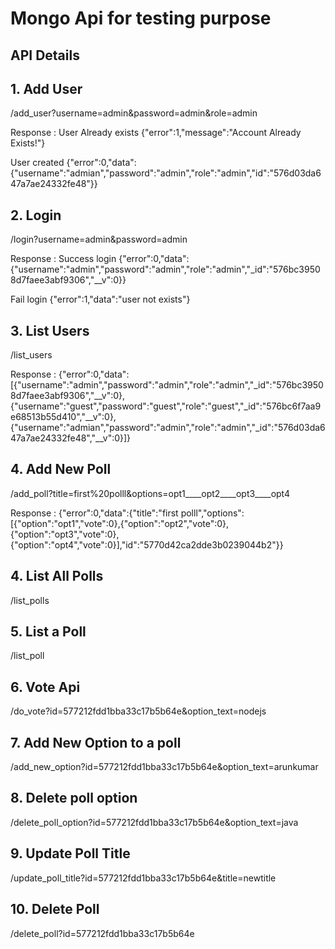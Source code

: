 # Mongo Api for testing purpose

## API Details

## 1. Add User
/add_user?username=admin&password=admin&role=admin

Response : 
User Already exists
{"error":1,"message":"Account Already Exists!"}

User created 
{"error":0,"data":{"username":"admian","password":"admin","role":"admin","id":"576d03da647a7ae24332fe48"}}

## 2. Login
/login?username=admin&password=admin

Response : 
Success login
{"error":0,"data":{"username":"admin","password":"admin","role":"admin","_id":"576bc39508d7faee3abf9306","__v":0}}

Fail login
{"error":1,"data":"user not exists"}

## 3. List Users
/list_users

Response : 
{"error":0,"data":[{"username":"admin","password":"admin","role":"admin","_id":"576bc39508d7faee3abf9306","__v":0},{"username":"guest","password":"guest","role":"guest","_id":"576bc6f7aa9e68513b55d410","__v":0},{"username":"admian","password":"admin","role":"admin","_id":"576d03da647a7ae24332fe48","__v":0}]}

## 4. Add New Poll
/add_poll?title=first%20polll&options=opt1____opt2____opt3____opt4

Response : 
{"error":0,"data":{"title":"first polll","options":[{"option":"opt1","vote":0},{"option":"opt2","vote":0},{"option":"opt3","vote":0},{"option":"opt4","vote":0}],"id":"5770d42ca2dde3b0239044b2"}}

## 4. List All Polls
/list_polls

## 5. List a Poll
/list_poll

## 6. Vote Api
/do_vote?id=577212fdd1bba33c17b5b64e&option_text=nodejs

## 7. Add New Option to a poll
/add_new_option?id=577212fdd1bba33c17b5b64e&option_text=arunkumar

## 8. Delete poll option
/delete_poll_option?id=577212fdd1bba33c17b5b64e&option_text=java

## 9. Update Poll Title
/update_poll_title?id=577212fdd1bba33c17b5b64e&title=newtitle

## 10. Delete Poll
/delete_poll?id=577212fdd1bba33c17b5b64e

